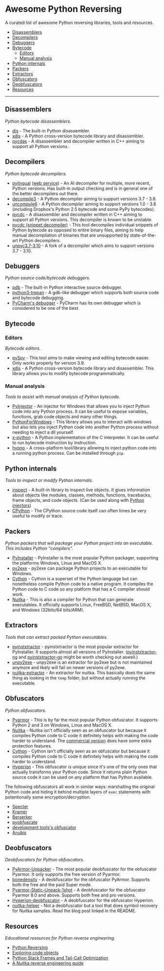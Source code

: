 # Awesome Python Reversing

A curated list of awesome Python reversing libraries, tools and resources.

- [Disassemblers](#disassemblers)
- [Decompilers](#decompilers)
- [Debuggers](#debuggers)
- [Bytecode](#bytecode)
    - [Editors](#editors)
    - [Manual analysis](#manual-analysis)
- [Python internals](#python-internals)
- [Packers](#packers)
- [Extractors](#extractors)
- [Obfuscators](#obfuscators)
- [Deobfuscators](#deobfuscators)
- [Resources](#resources)


---

## Disassemblers

*Python bytecode disassemblers.*

* [dis](https://docs.python.org/3/library/dis.html) - The built-in Python disassembler.
* [xdis](https://github.com/rocky/python-xdis) - A Python cross-version bytecode library and disassembler.
* [pycdas](https://github.com/zrax/pycdc) - A disassembler and decompiler written in C++ aiming to support all Python versions.

## Decompilers

*Python bytecode decompilers.*

* [pylingual](https://github.com/syssec-utd/pylingual) ([web service](https://pylingual.io/)) - An AI decompiler for multiple, more recent, Python versions. Has built-in output checking and is in general one of the better decompilers out there.
* [decompile3](https://github.com/rocky/python-decompile3) - A Python decompiler aiming to support versions 3.7 - 3.8.
* [uncompyle6](https://github.com/rocky/python-uncompyle6) - A Python decompiler aiming to support versions 1.0 - 3.8 (including Dropbox's Python 2.5 bytecode and some PyPy bytecodes).
* [pycdc](https://github.com/zrax/pycdc) - A disassembler and decompiler written in C++ aiming to support all Python versions. This decompiler is known to be unstable.
* [pycdc (snippet decompiler)](https://github.com/extremecoders-re/python-snippet-decompiler) - This tool decompiles individual snippets of Python bytecode as opposed to entire binary files, aiming to help manual decompilation of binaries that are unsupported by state-of-the-art Python decompilers.
* [unpyc3.7-3.10](https://github.com/greyblue9/unpyc37-3.10) - A fork of a decompiler which aims to support versions 3.7 - 3.10.

## Debuggers

*Python source code/bytecode debuggers.*

* [pdb](https://docs.python.org/3/library/pdb.html) - The built-in Python interactive source debugger.
* [python3-trepan](https://github.com/rocky/python3-trepan) - A gdb-like debugger which supports both source code and bytecode debugging.
* [PyCharm's debugger](https://www.jetbrains.com/pycharm/) - PyCharm has its own debugger which is considered to be one of the best.

## Bytecode

### Editors

*Bytecode editors.*

* [pySpy](https://github.com/Svenskithesource/pySpy) - This tool aims to make viewing and editing bytecode easier. Only works properly for version 3.9.
* [xdis](https://github.com/rocky/python-xdis) - A Python cross-version bytecode library and disassembler. This library allows you to modify bytecode programmatically.

### Manual analysis

*Tools to assist with manual analysis of Python bytecode.*

* [PyInjector](https://github.com/call-042PE/PyInjector) - An injector for Windows that allows you to inject Python code into any Python process. It can be useful to expose variables, functions, grab code objects and many other things.
* [PythonForWindows](https://github.com/hakril/PythonForWindows) - This library allows you to interact with windows but also lets you inject Python code into another Python process without needing to inject a dll yourself.
* [x-python](https://github.com/rocky/x-python) - A Python implementation of the C interpreter. It can be useful to run bytecode instruction by instruction.
* [hypno](https://github.com/kmaork/hypno) - A cross-platform tool/library allowing to inject python code into a running python process. Can be installed through `pip`.

## Python internals

*Tools to inspect or modify Python internals.*

* [inspect](https://docs.python.org/3/library/inspect.html) - A built-in library to inspect live objects. It gives information about objects like modules, classes, methods, functions, tracebacks, frame objects, and code objects. (Can be used along with [Python injectors](#manual-analysis))
* [CPython](https://github.com/python/cpython) - The CPython source code itself can often times be very useful to modify or trace.

## Packers

*Python packers that will package your Python project into an executable. This includes Python "compilers".*

* [PyInstaller](https://pyinstaller.org/) - PyInstaller is the most popular Python packager, supporting the platforms Windows, Linux and MacOS X.
* [py2exe](https://www.py2exe.org/) - py2exe can package Python projects to an executable for Windows.
* [Cython](https://cython.org/) - Cython is a superset of the Python language but can nonetheless compile Python code to a native program. It compiles the Python code to C code so any platform that has a C compiler should work.
* [Nuitka](https://github.com/Nuitka/Nuitka) - This is also a compiler for Python that can generate executables. It officially supports Linux, FreeBSD, NetBSD, MacOS X, and Windows (32bits/64 bits/ARM).

## Extractors

*Tools that can extract packed Python executables.*

* [pyinstxtractor](https://github.com/extremecoders-re/pyinstxtractor) - pyinstxtractor is the most popular extractor for PyInstaller. It supports almost all versions of PyInstaller. ([pyinstxtractor-ng](https://github.com/pyinstxtractor/pyinstxtractor-ng) and [pyinstxtractor-go](https://github.com/pyinstxtractor/pyinstxtractor-go) might be worth checking out aswell.)
* [unpy2exe](https://github.com/matiasb/unpy2exe) - unpy2exe is an extractor for py2exe but is not maintained anymore and likely will fail on newer versions of py2exe.
* [nuitka-extractor](https://github.com/extremecoders-re/nuitka-extractor) - An extractor for nuitka. This basically does the same thing as looking in the `temp` folder, but without actually running the executable.

## Obfuscators

*Python obfuscators.*

* [Pyarmor](https://github.com/dashingsoft/pyarmor) - This is by far the most popular Python obfuscator. It supports Python 2 and 3 on Windows, Linux and MacOS X.
* [Nuitka](https://github.com/Nuitka/Nuitka) - Nuitka isn't officially seen as an obfuscator but because it compiles Python code to C code it definitely helps with making the code harder to understand. The [commercial version](https://nuitka.net/doc/commercial.html) does have some extra protection features.
* [Cython](https://cython.org/) - Cython isn't officially seen as an obfuscator but because it compiles Python code to C code it definitely helps with making the code harder to understand.
* [Hyperion](https://github.com/billythegoat356/Hyperion) - This obfuscator is unique since it's one of the only ones that actually transforms your Python code. Since it returns plain Python source code it can be used on any platform that has Python available.

The following obfuscators all work in similar ways: marshalling the original Python code and hiding it behind multiple layers of `exec` statements with potentionally some encryption/decryption.

* [Specter](https://github.com/billythegoat356/Specter)
* [Kramer](https://github.com/billythegoat356/Kramer)
* [Berserker](https://github.com/billythegoat356/Berserker)
* [pyobfuscate](https://pyobfuscate.com/public/pyd2)
* [development tools's obfuscator](https://development-tools.net/python-obfuscator/)
* [Anubis](https://github.com/0sir1ss/Anubis)

## Deobfuscators

*Deobfuscators for Python obfuscators.*

* [PyArmor-Unpacker](https://github.com/Svenskithesource/PyArmor-Unpacker) - The most popular deobfuscator for the obfuscator Pyarmor. It only supports the free version of Pyarmor.
* [bonedensity](https://github.com/nesrak1/bonedensity) - A deobfuscator for the obfuscator PyArmor. Supports both the free and the paid Super mode.
* [Pyarmor-Static-Unpack-1shot](https://github.com/Lil-House/Pyarmor-Static-Unpack-1shot) - A deobfuscator for the obfuscator Pyarmor 8.0 and above. Supports both free and pro versions.
* [Hyperion-deobfuscator](https://github.com/xKiian/Hyperion-deobfuscator) - A deobfuscator for the obfuscator Hyperion.
* [nuitka-helper](https://github.com/goatmilkkk/nuitka-helper) - Not a deobfuscator but a tool that does symbol recovery for Nuitka samples. Read the blog post linked in the README.

## Resources

*Educational resources for Python reverse engineering.*

* [Python Reversing](https://blog.svenskithesource.be/)
* [Exploring code objects](https://late.am/post/2012/03/26/exploring-python-code-objects.html)
* [Python Stack Frames and Tail-Call Optimization](https://towardsdatascience.com/python-stack-frames-and-tail-call-optimization-4d0ea55b0542)
* [A Nuitka reverse engineering guide](https://goatmilkk.notion.site/Nuitka-a3ac9ee7f3f240f3baa345c17f2b8aa3)
